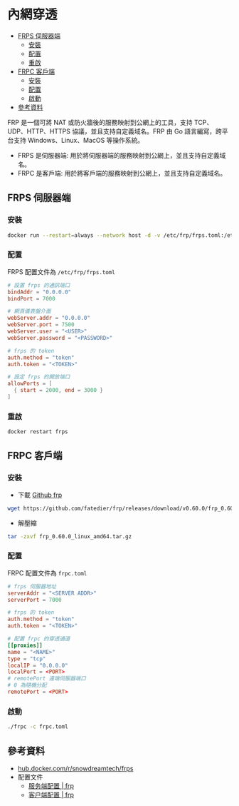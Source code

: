 # 內網穿透

- [FRPS 伺服器端](#frps-%E4%BC%BA%E6%9C%8D%E5%99%A8%E7%AB%AF)
	- [安裝](#%E5%AE%89%E8%A3%9D)
	- [配置](#%E9%85%8D%E7%BD%AE)
	- [重啟](#%E9%87%8D%E5%95%9F)
- [FRPC 客戶端](#frpc-%E5%AE%A2%E6%88%B6%E7%AB%AF)
	- [安裝](#%E5%AE%89%E8%A3%9D)
	- [配置](#%E9%85%8D%E7%BD%AE)
	- [啟動](#%E5%95%9F%E5%8B%95)
- [參考資料](#%E5%8F%83%E8%80%83%E8%B3%87%E6%96%99)


FRP 是一個可將 NAT 或防火牆後的服務映射到公網上的工具，支持 TCP、UDP、HTTP、HTTPS 協議，並且支持自定義域名。FRP 由 Go 語言編寫，跨平台支持 Windows、Linux、MacOS 等操作系統。

- FRPS 是伺服器端: 用於將伺服器端的服務映射到公網上，並且支持自定義域名。
- FRPC 是客戶端: 用於將客戶端的服務映射到公網上，並且支持自定義域名。

## FRPS 伺服器端

### 安裝

```bash
docker run --restart=always --network host -d -v /etc/frp/frps.toml:/etc/frp/frps.toml --name frps snowdreamtech/frps
```

### 配置

FRPS 配置文件為 `/etc/frp/frps.toml`

```toml
# 設置 frps 的通訊端口
bindAddr = "0.0.0.0"
bindPort = 7000

# 網頁儀表盤介面
webServer.addr = "0.0.0.0"
webServer.port = 7500
webServer.user = "<USER>"
webServer.password = "<PASSWORD>"

# frps 的 token
auth.method = "token"
auth.token = "<TOKEN>"

# 設定 frps 的開放端口
allowPorts = [
  { start = 2000, end = 3000 }
]
```

### 重啟

```bash
docker restart frps
```

## FRPC 客戶端

### 安裝

- 下載 [Github frp](https://github.com/fatedier/frp/releases)

```bash
wget https://github.com/fatedier/frp/releases/download/v0.60.0/frp_0.60.0_linux_amd64.tar.gz
```

- 解壓縮

```bash
tar -zxvf frp_0.60.0_linux_amd64.tar.gz
```

### 配置

FRPC 配置文件為 `frpc.toml`

```toml
# frps 伺服器地址
serverAddr = "<SERVER ADDR>"
serverPort = 7000

# frps 的 token
auth.method = "token"
auth.token = "<TOKEN>"

# 配置 frpc 的穿透通道
[[proxies]]
name = "<NAME>"
type = "tcp"
localIP = "0.0.0.0"
localPort = <PORT>
# remotePort 遠端伺服器端口
# 0 為隨機分配
remotePort = <PORT>
```

### 啟動

```bash
./frpc -c frpc.toml
```

## 參考資料

- [hub.docker.com/r/snowdreamtech/frps](https://hub.docker.com/r/snowdreamtech/frps)
- 配置文件
	- [服务端配置 | frp](https://gofrp.org/zh-cn/docs/reference/server-configures/)
	- [客户端配置 | frp](https://gofrp.org/zh-cn/docs/reference/client-configures/)